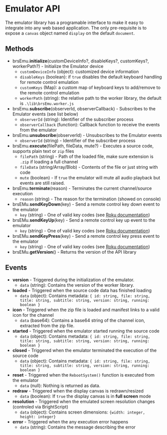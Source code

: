 # Emulator API

The emulator library has a programable interface to make it easy to integrate into any web based application. 
The only pre-requisite is to expose a `canvas` object named `display` on the default `document`.

## Methods

- brsEmu.**initialize**(customDeviceInfo?, disableKeys?, customKeys?, workerPath?) - Initialize the Emulator device
    - `customDeviceInfo` (object): customized device information 
    - `disableKeys` (boolean): if `true` disables the default keyboard handling for remote control emulation
    - `customKeys` (Map): a custom map of keyboard keys to add/remove to the remote control emulation
    - `workerPath` (string): the relative path to the worker library, the default is `.\lib\brsEmu.worker.js`
- brsEmu.**subscribe**(observerId, observerCallback) - Subscribes to the Emulator events (see list below)
    - `observerId` (string): Identifier of the subscriber process
    - `observerCallback` (function): Callback function to receive the events from the emulator
- brsEmu.**unsubscribe**(observerId) -  Unsubscribes to the Emulator events
    - `observerId` (string) - Identifier of the subscriber process
- brsEmu.**execute**(filePath, fileData, mute?) - Executes a source code, supports plain text or `zip` files
    - `filePath` (string) - Path of the loaded file, make sure extension is `.zip` if loading a full channel
    - `fileData` (string/Array/Blob) - Contents of the file or just string with code
    - `mute` (boolean) - If `true` the emulator will mute all audio playback but events are still raised.
- brsEmu.**terminate**(reason) - Terminates the current channel/source execution
    - `reason` (string) - The reason for the termination (showed on console)
- brsEMu.**sendKeyDown**(key) - Send a remote control key down event to the emulator
    - `key` (string) - One of valid key codes (see [Roku documentation](https://developer.roku.com/docs/references/scenegraph/component-functions/onkeyevent.md))
- brsEMu.**sendKeyUp**(key) - Send a remote control key up event to the emulator
    - `key` (string) - One of valid key codes (see [Roku documentation](https://developer.roku.com/docs/references/scenegraph/component-functions/onkeyevent.md))
- brsEMu.**sendKeyPress**(key) - Send a remote control key press event to the emulator
    - `key` (string) - One of valid key codes (see [Roku documentation](https://developer.roku.com/docs/references/scenegraph/component-functions/onkeyevent.md))
- brsEMu.**getVersion**() - Returns the version of the API library

## Events

- **version** - Triggered during the initialization of the emulator.
    - `data` (string): Contains the version of the worker library.
- **loaded** - Triggered when the source code data has finished loading
    - `data` (object): Contains metadata: `{ id: string, file: string, title: string, subtitle: string, version: string, running: boolean }`
- **icon** - Triggered when the zip file is loaded and manifest links to a valid icon for the channel
    - `data` (base64): Contains a base64 string of the channel icon, extracted from the zip file.
- **started** - Triggered when the emulator started running the source code
    - `data` (object): Contains metadata: `{ id: string, file: string, title: string, subtitle: string, version: string, running: boolean }`
- **closed** - Triggered when the emulator terminated the execution of the source code
    - `data` (object): Contains metadata: `{ id: string, file: string, title: string, subtitle: string, version: string, running: boolean }`
- **reset** - Triggered when the `RebootSystem()` function is executed from the emulator
    - `data` (null): Nothing is returned as data.
- **redraw** - Triggered when the display canvas is redrawn/resized
    - `data` (boolean): If `true` the display canvas is in **full screen** mode
- **resolution** - Triggered when the emulated screen resolution changes (controled via BrightScript)
    - `data` (object): Contains screen dimensions: `{width: integer, height: integer}`
- **error** - Triggered when the any execution error happens
    - `data` (string): Contains the message describing the error
